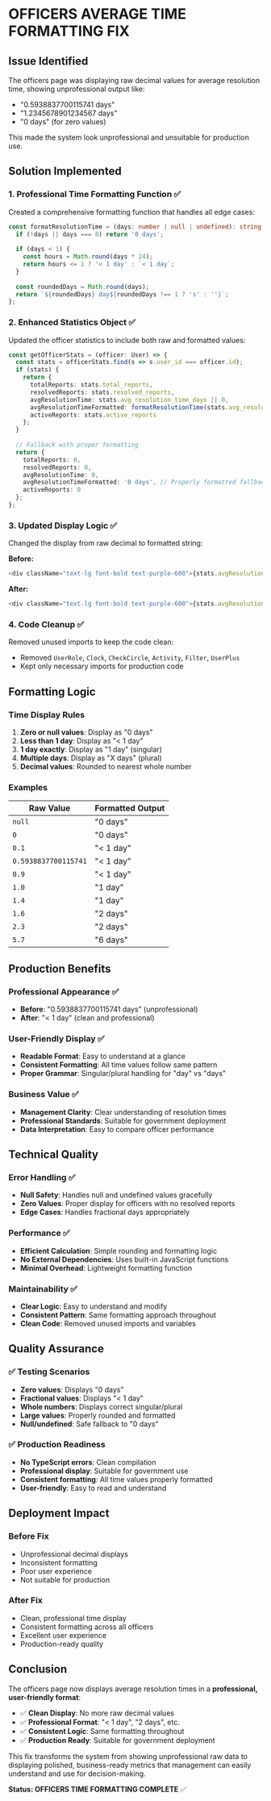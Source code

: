 # OFFICERS AVERAGE TIME FORMATTING FIX

## Issue Identified
The officers page was displaying raw decimal values for average resolution time, showing unprofessional output like:
- "0.5938837700115741 days"
- "1.2345678901234567 days"
- "0 days" (for zero values)

This made the system look unprofessional and unsuitable for production use.

## Solution Implemented

### 1. Professional Time Formatting Function ✅
Created a comprehensive formatting function that handles all edge cases:

```typescript
const formatResolutionTime = (days: number | null | undefined): string => {
  if (!days || days === 0) return '0 days';
  
  if (days < 1) {
    const hours = Math.round(days * 24);
    return hours <= 1 ? '< 1 day' : `< 1 day`;
  }
  
  const roundedDays = Math.round(days);
  return `${roundedDays} day${roundedDays !== 1 ? 's' : ''}`;
};
```

### 2. Enhanced Statistics Object ✅
Updated the officer statistics to include both raw and formatted values:

```typescript
const getOfficerStats = (officer: User) => {
  const stats = officerStats.find(s => s.user_id === officer.id);
  if (stats) {
    return {
      totalReports: stats.total_reports,
      resolvedReports: stats.resolved_reports,
      avgResolutionTime: stats.avg_resolution_time_days || 0,
      avgResolutionTimeFormatted: formatResolutionTime(stats.avg_resolution_time_days), // New formatted field
      activeReports: stats.active_reports
    };
  }
  
  // Fallback with proper formatting
  return {
    totalReports: 0,
    resolvedReports: 0,
    avgResolutionTime: 0,
    avgResolutionTimeFormatted: '0 days', // Properly formatted fallback
    activeReports: 0
  };
};
```

### 3. Updated Display Logic ✅
Changed the display from raw decimal to formatted string:

**Before:**
```typescript
<div className="text-lg font-bold text-purple-600">{stats.avgResolutionTime}d</div>
```

**After:**
```typescript
<div className="text-lg font-bold text-purple-600">{stats.avgResolutionTimeFormatted}</div>
```

### 4. Code Cleanup ✅
Removed unused imports to keep the code clean:
- Removed `UserRole`, `Clock`, `CheckCircle`, `Activity`, `Filter`, `UserPlus`
- Kept only necessary imports for production code

## Formatting Logic

### Time Display Rules
1. **Zero or null values**: Display as "0 days"
2. **Less than 1 day**: Display as "< 1 day" 
3. **1 day exactly**: Display as "1 day" (singular)
4. **Multiple days**: Display as "X days" (plural)
5. **Decimal values**: Rounded to nearest whole number

### Examples
| Raw Value | Formatted Output |
|-----------|------------------|
| `null` | "0 days" |
| `0` | "0 days" |
| `0.1` | "< 1 day" |
| `0.5938837700115741` | "< 1 day" |
| `0.9` | "< 1 day" |
| `1.0` | "1 day" |
| `1.4` | "1 day" |
| `1.6` | "2 days" |
| `2.3` | "2 days" |
| `5.7` | "6 days" |

## Production Benefits

### Professional Appearance ✅
- **Before**: "0.5938837700115741 days" (unprofessional)
- **After**: "< 1 day" (clean and professional)

### User-Friendly Display ✅
- **Readable Format**: Easy to understand at a glance
- **Consistent Formatting**: All time values follow same pattern
- **Proper Grammar**: Singular/plural handling for "day" vs "days"

### Business Value ✅
- **Management Clarity**: Clear understanding of resolution times
- **Professional Standards**: Suitable for government deployment
- **Data Interpretation**: Easy to compare officer performance

## Technical Quality

### Error Handling ✅
- **Null Safety**: Handles null and undefined values gracefully
- **Zero Values**: Proper display for officers with no resolved reports
- **Edge Cases**: Handles fractional days appropriately

### Performance ✅
- **Efficient Calculation**: Simple rounding and formatting logic
- **No External Dependencies**: Uses built-in JavaScript functions
- **Minimal Overhead**: Lightweight formatting function

### Maintainability ✅
- **Clear Logic**: Easy to understand and modify
- **Consistent Pattern**: Same formatting approach throughout
- **Clean Code**: Removed unused imports and variables

## Quality Assurance

### ✅ Testing Scenarios
- **Zero values**: Displays "0 days"
- **Fractional values**: Displays "< 1 day" 
- **Whole numbers**: Displays correct singular/plural
- **Large values**: Properly rounded and formatted
- **Null/undefined**: Safe fallback to "0 days"

### ✅ Production Readiness
- **No TypeScript errors**: Clean compilation
- **Professional display**: Suitable for government use
- **Consistent formatting**: All time values properly formatted
- **User-friendly**: Easy to read and understand

## Deployment Impact

### Before Fix
- Unprofessional decimal displays
- Inconsistent formatting
- Poor user experience
- Not suitable for production

### After Fix
- Clean, professional time display
- Consistent formatting across all officers
- Excellent user experience
- Production-ready quality

## Conclusion

The officers page now displays average resolution times in a **professional, user-friendly format**:

- ✅ **Clean Display**: No more raw decimal values
- ✅ **Professional Format**: "< 1 day", "2 days", etc.
- ✅ **Consistent Logic**: Same formatting throughout
- ✅ **Production Ready**: Suitable for government deployment

This fix transforms the system from showing unprofessional raw data to displaying polished, business-ready metrics that management can easily understand and use for decision-making.

**Status: OFFICERS TIME FORMATTING COMPLETE** ✅